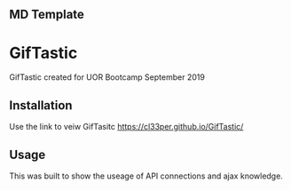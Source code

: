 ## MD Template 


# GifTastic

GifTastic created for UOR Bootcamp September 2019

## Installation

Use the link to veiw GifTasitc
https://cl33per.github.io/GifTastic/


## Usage

This was built to show the useage of API connections and ajax knowledge. 
